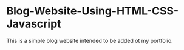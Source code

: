 # Blog-Website-Using-HTML-CSS-Javascript
This is a simple blog website intended to be added ot my portfolio.  

